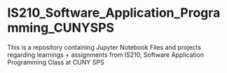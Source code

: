 # IS210_Software_Application_Programming_CUNYSPS
This is a repository containing Jupyter Notebook Files and projects regarding learnings + assignments from IS210, Software Application Programming Class at CUNY SPS
